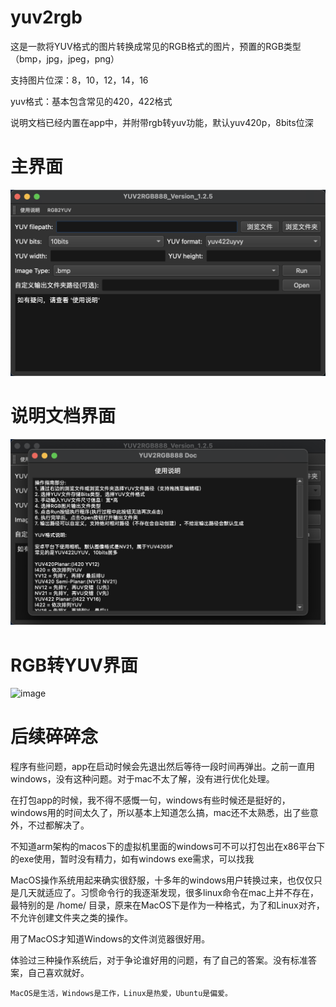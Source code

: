 # yuv2rgb
这是一款将YUV格式的图片转换成常见的RGB格式的图片，预置的RGB类型（bmp，jpg，jpeg，png）

支持图片位深：8，10，12，14，16

yuv格式：基本包含常见的420，422格式

说明文档已经内置在app中，并附带rgb转yuv功能，默认yuv420p，8bits位深

# 主界面
![image](./界面.png)

# 说明文档界面
![image](./说明文档.png)

# RGB转YUV界面
![image](./rgb转yuv.png)

# 后续碎碎念
程序有些问题，app在启动时候会先退出然后等待一段时间再弹出。之前一直用windows，没有这种问题。对于mac不太了解，没有进行优化处理。

在打包app的时候，我不得不感慨一句，windows有些时候还是挺好的，windows用的时间太久了，所以基本上知道怎么搞，mac还不太熟悉，出了些意外，不过都解决了。

不知道arm架构的macos下的虚拟机里面的windows可不可以打包出在x86平台下的exe使用，暂时没有精力，如有windows exe需求，可以找我

MacOS操作系统用起来确实很舒服，十多年的windows用户转换过来，也仅仅只是几天就适应了。习惯命令行的我逐渐发现，很多linux命令在mac上并不存在，
最特别的是 /home/ 目录，原来在MacOS下是作为一种格式，为了和Linux对齐，不允许创建文件夹之类的操作。

用了MacOS才知道Windows的文件浏览器很好用。

体验过三种操作系统后，对于争论谁好用的问题，有了自己的答案。没有标准答案，自己喜欢就好。

``
MacOS是生活，Windows是工作，Linux是热爱，Ubuntu是偏爱。
``

